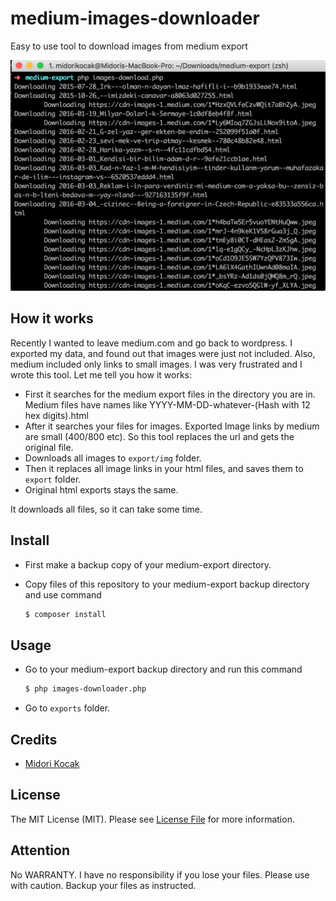 # medium-images-downloader

Easy to use tool to download images from medium export

![Screenshot](screenshot.png)

## How it works

Recently  I wanted to leave medium.com and go back to wordpress. I exported my data, and found out that images were just not included. 
Also, medium included only links to small images.
I was very frustrated and I wrote this tool. Let me tell you how it works:

* First it searches for the medium export files in the directory you are in. Medium files have names like YYYY-MM-DD-whatever-(Hash with 12 hex digits).html
* After it searches your files for images. Exported Image links by medium are small (400/800 etc). So this tool replaces the url and gets the original file.
* Downloads all images to ```export/img``` folder.
* Then it replaces all image links in your html files, and saves them to ```export``` folder.
* Original html exports stays the same. 

It downloads all files, so it can take some time.

## Install

* First make a backup copy of your medium-export directory.
* Copy files of this repository to your medium-export backup directory and use command

	``` bash
	$ composer install
	```
	
## Usage

* Go to your medium-export backup directory and run this command

	``` bash
	$ php images-downloader.php
	```
	
* Go to ```exports``` folder.

## Credits

- [Midori Kocak](https://github.com/midorikocak)

## License

The MIT License (MIT). Please see [License File](LICENSE.md) for more information.

## Attention

No WARRANTY. I have no responsibility if you lose your files. Please use with caution. Backup your files as instructed.
